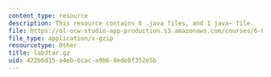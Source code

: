 ```yaml
---
content_type: resource
description: This resource contains 6 .java files, and 1 java~ file.
file: https://ol-ocw-studio-app-production.s3.amazonaws.com/courses/6-092-java-preparation-for-6-170-january-iap-2006/422b6d15a4eb6caca9b68ede8f352e5b_lab3tar.gz
file_type: application/x-gzip
resourcetype: Other
title: lab3tar.gz
uid: 422b6d15-a4eb-6cac-a9b6-8ede8f352e5b
---
```

